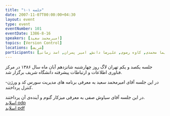 ```yaml
---
title: "جلسه ۱۰۱"
date: 2007-11-07T00:00:00+04:30
layout: event
type: event
eventNumber: 101
eventDate: 1386-8-16
speakers: [امیرمحمد سعید]
topics: [Version Control]
locations: [شریف]
participants: [عباس اسماعیلی, سیاوش صفی, اشکان قاسمی, امیرمحمد سعید, بهنام بهجت مرندی, علی یوسفی, حمیدرضا داوودی, بهنام توکلی کرمانی, علی مصلحی, سینا زاهدپور, فرید فرزانه, شهاب شیرازی, سعید تقوی, امیل صدق, فرزاد صداقت‌ بین, سیمین بهرامی, نیما محمدی, کاوه رضوی, علیرضا دانش, امیر پسران, اسد زمانی]
---
```

جلسه یکصد و یکم تهران لاگ روز چهارشنبه شانزدهم آبان ماه سال ۱۳۸۶ در مرکز فناوری اطلاعات و ارتباطات پیشرفته دانشگاه شریف برگزار شد.

در این جلسه آقای امیرمحمد سعید به معرفی برنامه های مدیریت سورس کد و ورژن-کنترل پرداختند.

در این جلسه آقای سیاوش صفی به معرفی میزکار گنوم و آینده‌ی آن پرداختند.  
[اسلاید odp](/events/presentations/101/scm.odp)  
[اسلاید pdf](/events/presentations/101/scm.pdf)